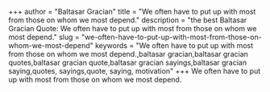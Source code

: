 +++
author = "Baltasar Gracian"
title = "We often have to put up with most from those on whom we most depend."
description = "the best Baltasar Gracian Quote: We often have to put up with most from those on whom we most depend."
slug = "we-often-have-to-put-up-with-most-from-those-on-whom-we-most-depend"
keywords = "We often have to put up with most from those on whom we most depend.,baltasar gracian,baltasar gracian quotes,baltasar gracian quote,baltasar gracian sayings,baltasar gracian saying,quotes, sayings,quote, saying, motivation"
+++
We often have to put up with most from those on whom we most depend.
